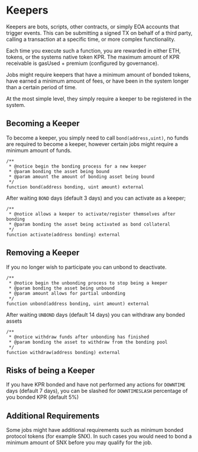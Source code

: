 # Keepers

Keepers are bots, scripts, other contracts, or simply EOA accounts that trigger events. This can be submitting a signed TX on behalf of a third party, calling a transaction at a specific time, or more complex functionality.  

Each time you execute such a function, you are rewarded in either ETH, tokens, or the systems native token KPR. The maximum amount of KPR receivable is gasUsed + premium (configured by governance).  

Jobs might require keepers that have a minimum amount of bonded tokens, have earned a minimum amount of fees, or have been in the system longer than a certain period of time.  

At the most simple level, they simply require a keeper to be registered in the system.  

## Becoming a Keeper

To become a keeper, you simply need to call ```bond(address,uint)```, no funds are required to become a keeper, however certain jobs might require a minimum amount of funds.

```
/**
 * @notice begin the bonding process for a new keeper
 * @param bonding the asset being bound
 * @param amount the amount of bonding asset being bound
 */
function bond(address bonding, uint amount) external
```

After waiting ```BOND``` days (default 3 days) and you can activate as a keeper;

```
/**
 * @notice allows a keeper to activate/register themselves after bonding
 * @param bonding the asset being activated as bond collateral
 */
function activate(address bonding) external
```

## Removing a Keeper

If you no longer wish to participate you can unbond to deactivate.

```
/**
 * @notice begin the unbonding process to stop being a keeper
 * @param bonding the asset being unbound
 * @param amount allows for partial unbonding
 */
function unbond(address bonding, uint amount) external
```

After waiting ```UNBOND``` days (default 14 days) you can withdraw any bonded assets

```
/**
 * @notice withdraw funds after unbonding has finished
 * @param bonding the asset to withdraw from the bonding pool
 */
function withdraw(address bonding) external
```

## Risks of being a Keeper

If you have KPR bonded and have not performed any actions for ```DOWNTIME``` days (default 7 days), you can be slashed for ```DOWNTIMESLASH``` percentage of you bonded KPR (default 5%)

## Additional Requirements

Some jobs might have additional requirements such as minimum bonded protocol tokens (for example SNX). In such cases you would need to bond a minimum amount of SNX before you may qualify for the job.
